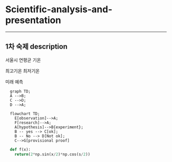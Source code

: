 # Scientific-analysis-and-presentation
--------

## 1차 숙제 description
서울시 연평균 기온

최고기온 최저기온

미래 예측

```mermaid
  graph TD;
  A -->B;
  C -->D;
  D -->A;
```
```mermaid
  flowchart TD;
    E[observation]-->A;
    F[research]-->A;
    A[hypothesis]-->B{experiment};
    B -- yes --> C[ok];
    B -- No --> D[Not ok];
    C-->G[provisional proof]
```
```python
  def f(x):
    return(2*np.sin(x/2)*np.cos(s/2))

```
